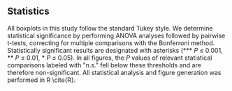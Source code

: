 ## Statistics

All boxplots in this study follow the standard Tukey style. We determine statistical significance by performing ANOVA analyses followed by pairwise t-tests, correcting for multiple comparisons with the Bonferroni method. Statistically significant results are designated with asterisks (*** _P_ ≤ 0.001, ** _P_ ≤ 0.01, * _P_ ≤ 0.05). In all figures, the _P_ values of relevant statistical comparisons labeled with "n.s." fell below these thresholds and are therefore non-significant. All statistical analysis and figure generation was performed in R \cite{R}.
